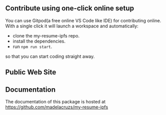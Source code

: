 ## Contribute using one-click online setup

You can use Gitpod(a free online VS Code like IDE) for contributing online. With a single click it will launch a workspace and automatically:

-   clone the my-resume-ipfs repo.
-   install the dependencies.
-   run `npm run start`.

so that you can start coding straight away.

## Public Web Site

## Documentation

The documentation of this package is hosted at https://github.com/madelacruzs/my-resume-ipfs
